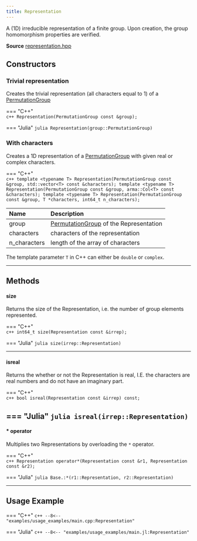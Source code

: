 ```yaml
---
title: Representation
---
```


A (1D) irreducible representation of a finite group. Upon creation, the group homomorphism properties are verified.

**Source** [representation.hpp](https://github.com/awietek/xdiag/blob/main/xdiag/symmetries/representation.hpp)


## Constructors

### Trivial representation

Creates the trivial representation (all characters equal to 1) of a [PermutationGroup](permutation_group.md)

=== "C++"	
	```c++
	Representation(PermutationGroup const &group);
	```
	
=== "Julia"
	```julia
	Representation(group::PermutationGroup)
	```


	
### With characters

Creates a 1D representation of a [PermutationGroup](permutation_group.md) with given real or complex characters.

=== "C++"	
	```c++
	template <typename T>
	Representation(PermutationGroup const &group, std::vector<T> const &characters);
	template <typename T>
	Representation(PermutationGroup const &group, arma::Col<T> const &characters);
	template <typename T>
	Representation(PermutationGroup const &group, T *characters, int64_t n_characters);
	```
	
| Name  | Description                         |
|:-------------|:---------------------------------------------------------------|
| group        | [PermutationGroup](permutation_group.md) of the Representation |
| characters   | characters of the representation                               |
| n_characters | length of the array of characters                              |

The template parameter `T` in C++ can either be `double` or `complex`.

---

## Methods

#### size
Returns the size of the Representation, i.e. the number of group elements represented.

=== "C++"	
	```c++
	int64_t size(Representation const &irrep);
	```
	
=== "Julia"
	```julia
	size(irrep::Representation)
	```

---
#### isreal 
Returns the whether or not the Representation is real, I.E. the characters are real numbers and do not have an imaginary part.

=== "C++"	
	```c++
	bool isreal(Representation const &irrep) const;
	```
	
=== "Julia"
	```julia
	isreal(irrep::Representation)
	```
---
#### * operator

Multiplies two Representations by overloading the `*` operator.

=== "C++"	
	```c++
	Representation operator*(Representation const &r1, Representation const &r2);
	```

=== "Julia"
	```julia
	Base.:*(r1::Representation, r2::Representation)
	```

	
---

## Usage Example

=== "C++"
	```c++
	--8<-- "examples/usage_examples/main.cpp:Representation"
	```

=== "Julia"
	```c++
	--8<-- "examples/usage_examples/main.jl:Representation"
	```
